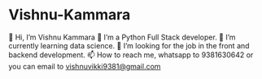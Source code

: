 # Vishnu-Kammara

👋 Hi, I’m Vishnu Kammara
👀 I’m a Python Full Stack developer.
🌱 I’m currently learning data science.
💞️ I’m looking for the job in the front and backend development.
📫 How to reach me, whatsapp to 9381630642 or you can email to vishnuvikki9381@gmail.com
